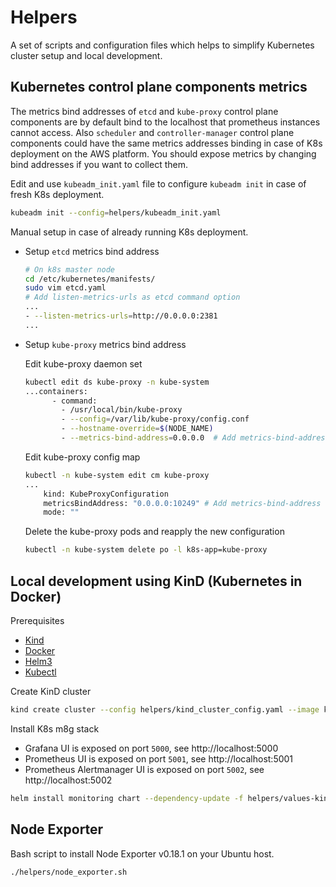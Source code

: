 # Helpers

A set of scripts and configuration files which helps to simplify Kubernetes cluster setup and local development.

## Kubernetes control plane components metrics

The metrics bind addresses of `etcd` and `kube-proxy` control plane components are 
by default bind to the localhost that prometheus instances cannot access. 
Also `scheduler` and `controller-manager` control plane components could have the
same metrics addresses binding in case of K8s deployment on the AWS platform. 
You should expose metrics by changing bind addresses if you want to collect them.

Edit and use `kubeadm_init.yaml` file to configure `kubeadm init` in case of fresh K8s deployment.   

```bash
kubeadm init --config=helpers/kubeadm_init.yaml
```

Manual setup in case of already running K8s deployment.  

* Setup `etcd` metrics bind address
    ```bash
    # On k8s master node
    cd /etc/kubernetes/manifests/
    sudo vim etcd.yaml
    # Add listen-metrics-urls as etcd command option
    ...
    - --listen-metrics-urls=http://0.0.0.0:2381
    ...
    ```

* Setup `kube-proxy` metrics bind address

    Edit kube-proxy daemon set
    ```bash
    kubectl edit ds kube-proxy -n kube-system
    ...containers:
          - command:
            - /usr/local/bin/kube-proxy
            - --config=/var/lib/kube-proxy/config.conf
            - --hostname-override=$(NODE_NAME)
            - --metrics-bind-address=0.0.0.0  # Add metrics-bind-address line
    ```
    Edit kube-proxy config map
    ```bash
    kubectl -n kube-system edit cm kube-proxy
    ...
        kind: KubeProxyConfiguration
        metricsBindAddress: "0.0.0.0:10249" # Add metrics-bind-address host:port
        mode: ""
    ```
    Delete the kube-proxy pods and reapply the new configuration
    ```bash
    kubectl -n kube-system delete po -l k8s-app=kube-proxy
    ```

## Local development using KinD (Kubernetes in Docker)

Prerequisites

* [Kind](https://kind.sigs.k8s.io/)
* [Docker](https://www.docker.com/)
* [Helm3](https://helm.sh/)
* [Kubectl](https://kubernetes.io/docs/tasks/tools/install-kubectl/)

Create KinD cluster
```bash
kind create cluster --config helpers/kind_cluster_config.yaml --image kindest/node:v1.19.1
```

Install K8s m8g stack
* Grafana UI is exposed on port `5000`, see http://localhost:5000
* Prometheus UI is exposed on port `5001`, see http://localhost:5001
* Prometheus Alertmanager UI is exposed on port `5002`, see http://localhost:5002
```bash
helm install monitoring chart --dependency-update -f helpers/values-kind.yaml
```

## Node Exporter

Bash script to install Node Exporter v0.18.1 on your Ubuntu host.

```bash
./helpers/node_exporter.sh
```

